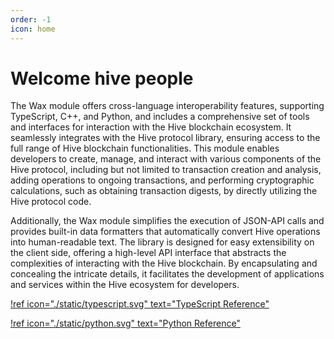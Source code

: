 ```yaml
---
order: -1
icon: home
---
```


# Welcome hive people

The Wax module offers cross-language interoperability features, supporting TypeScript, C++, and Python, and includes a comprehensive set of tools and interfaces for interaction with the Hive blockchain ecosystem. It seamlessly integrates with the Hive protocol library, ensuring access to the full range of Hive blockchain functionalities. This module enables developers to create, manage, and interact with various components of the Hive protocol, including but not limited to transaction creation and analysis, adding operations to ongoing transactions, and performing cryptographic calculations, such as obtaining transaction digests, by directly utilizing the Hive protocol code.

Additionally, the Wax module simplifies the execution of JSON-API calls and provides built-in data formatters that automatically convert Hive operations into human-readable text. The library is designed for easy extensibility on the client side, offering a high-level API interface that abstracts the complexities of interacting with the Hive blockchain. By encapsulating and concealing the intricate details, it facilitates the development of applications and services within the Hive ecosystem for developers.

[!ref icon="./static/typescript.svg" text="TypeScript Reference"](/typescript/config/diff-base-chain/)

[!ref icon="./static/python.svg" text="Python Reference"](/python/config/diff-base-chain/)
